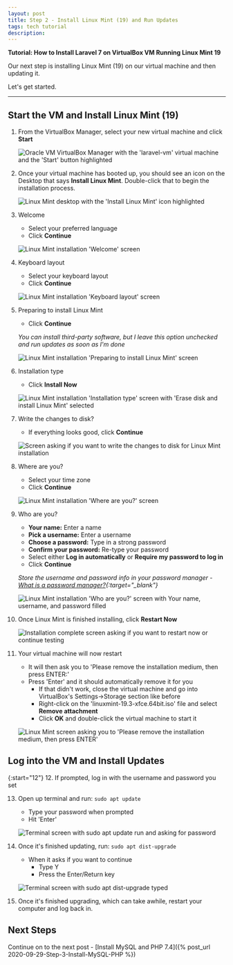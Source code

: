 ```yaml
---
layout: post
title: Step 2 - Install Linux Mint (19) and Run Updates
tags: tech tutorial
description: 
---
```


**Tutorial: How to Install Laravel 7 on VirtualBox VM Running Linux Mint 19**

Our next step is installing Linux Mint (19) on our virtual machine and then updating it.

Let's get started.

<!--more-->
---

## Start the VM and Install Linux Mint (19)

1. From the VirtualBox Manager, select your new virtual machine and click **Start**

	![Oracle VM VirtualBox Manager with the 'laravel-vm' virtual machine and the 'Start' button highlighted](/assets/images/laravel-on-mint-post/mint-1-1.jpg)

2. Once your virtual machine has booted up, you should see an icon on the Desktop that says **Install Linux Mint**. Double-click that to begin the installation process.

	![Linux Mint desktop with the 'Install Linux Mint' icon highlighted](/assets/images/laravel-on-mint-post/mint-1-click.png)

3. Welcome
	- Select your preferred language
	- Click **Continue**

	![Linux Mint installation 'Welcome' screen](/assets/images/laravel-on-mint-post/mint-2-language.png)

4. Keyboard layout
	- Select your keyboard layout
	- Click **Continue**

	![Linux Mint installation 'Keyboard layout' screen](/assets/images/laravel-on-mint-post/mint-3-keyboard.png)

5. Preparing to install Linux Mint
	- Click **Continue**

	*You can install third-party software, but I leave this option unchecked and run updates as soon as I'm done*

	![Linux Mint installation 'Preparing to install Linux Mint' screen](/assets/images/laravel-on-mint-post/mint-4-preparing.png)

6. Installation type
	- Click **Install Now**

	![Linux Mint installation 'Installation type' screen with 'Erase disk and install Linux Mint' selected](/assets/images/laravel-on-mint-post/mint-5-installation-type.png)

7. Write the changes to disk?
	- If everything looks good, click **Continue**

	![Screen asking if you want to write the changes to disk for Linux Mint installation](/assets/images/laravel-on-mint-post/mint-6-write.png)

8. Where are you?
	- Select your time zone
	- Click **Continue**

	![Linux Mint installation 'Where are you?' screen](/assets/images/laravel-on-mint-post/mint-7-timezone.png)

9. Who are you?
	- **Your name:** Enter a name
	- **Pick a username:** Enter a username
	- **Choose a password:** Type in a strong password
	- **Confirm your password:** Re-type your password
	- Select either **Log in automatically** or **Require my password to log in**
	- Click **Continue**

	*Store the username and password info in your password manager - [What is a password manager?](https://en.wikipedia.org/wiki/Password_manager){:target="_blank"}*

	![Linux Mint installation 'Who are you?' screen with Your name, username, and password filled](/assets/images/laravel-on-mint-post/mint-8-who.png)

10. Once Linux Mint is finished installing, click **Restart Now**

	![Installation complete screen asking if you want to restart now or continue testing](/assets/images/laravel-on-mint-post/mint-9-restart.png)

11. Your virtual machine will now restart
	- It will then ask you to 'Please remove the installation medium, then press ENTER:'
	- Press 'Enter' and it should automatically  remove it for you
		- If that didn't work, close the virtual machine and go into VirtualBox's Settings->Storage section like before 
		- Right-click on the 'linuxmint-19.3-xfce.64bit.iso' file and select **Remove attachment**
		- Click **OK** and double-click the virtual machine to start it

	![Linux Mint screen asking you to 'Please remove the installation medium, then press ENTER'](/assets/images/laravel-on-mint-post/mint-10-remove.png)

## Log into the VM and Install Updates

{:start="12"}
12. If prompted, log in with the username and password you set

13. Open up terminal and run: `sudo apt update`
	- Type your password when prompted
	- Hit 'Enter'

	![Terminal screen with `sudo apt update` run and asking for password](/assets/images/laravel-on-mint-post/update-1.png)

14. Once it's finished updating, run: `sudo apt dist-upgrade`
	- When it asks if you want to continue
		- Type Y
		- Press the Enter/Return key

	![Terminal screen with `sudo apt dist-upgrade` typed](/assets/images/laravel-on-mint-post/update-2.png)

15. Once it's finished upgrading, which can take awhile, restart your computer and log back in.

## Next Steps

Continue on to the next post - [Install MySQL and PHP 7.4]({% post_url 2020-09-29-Step-3-Install-MySQL-PHP %})
